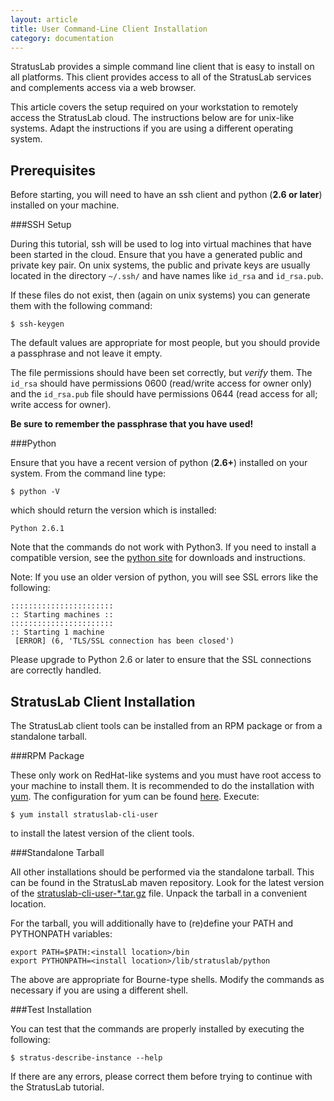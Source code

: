 ```yaml
---
layout: article
title: User Command-Line Client Installation
category: documentation
---
```


StratusLab provides a simple command line client that is easy to install on
all platforms. This client provides access to all of the StratusLab services
and complements access via a web browser.

This article covers the setup required on your workstation to remotely access
the StratusLab cloud. The instructions below are for unix-like systems. Adapt
the instructions if you are using a different operating system.

Prerequisites
-------------

Before starting, you will need to have an ssh client and python (**2.6 or
later**) installed on your machine.

###SSH Setup

During this tutorial, ssh will be used to log into virtual machines that have
been started in the cloud. Ensure that you have a generated public and private
key pair. On unix systems, the public and private keys are usually located in
the directory `~/.ssh/` and have names like `id_rsa` and `id_rsa.pub`.

If these files do not exist, then (again on unix systems) you can generate
them with the following command:

    $ ssh-keygen

The default values are appropriate for most people, but you should provide a
passphrase and not leave it empty.

The file permissions should have been set correctly, but _verify_ them. The
`id_rsa` should have permissions 0600 (read/write access for owner only) and
the `id_rsa.pub` file should have permissions 0644 (read access for all;
write access for owner).

**Be sure to remember the passphrase that you have used!**

###Python

Ensure that you have a recent version of python (**2.6+**) installed on your
system. From the command line type:

    $ python -V

which should return the version which is installed:

    Python 2.6.1

Note that the commands do not work with Python3. If you need to install a
compatible version, see the [python site][python] for downloads
and instructions.

Note: If you use an older version of python, you will see SSL errors like the following:

    :::::::::::::::::::::::
    :: Starting machines ::
    :::::::::::::::::::::::
    :: Starting 1 machine
     [ERROR] (6, 'TLS/SSL connection has been closed')

Please upgrade to Python 2.6 or later to ensure that the SSL connections
are correctly handled.


StratusLab Client Installation
------------------------------

The StratusLab client tools can be installed from an RPM package or from a
standalone tarball.

###RPM Package

These only work on RedHat-like systems and you must have root access to your
machine to install them. It is recommended to do the installation with
[yum][yum]. The configuration for yum can be found
[here][yum-config]. Execute:

    $ yum install stratuslab-cli-user

to install the latest version of the client tools.

###Standalone Tarball

All other installations should be performed via the standalone tarball. This
can be found in the StratusLab maven repository. Look for the latest version
of the [stratuslab-cli-user-*.tar.gz][download] file. Unpack the tarball in a
convenient location.

For the tarball, you will additionally have to (re)define your PATH and PYTHONPATH variables:

    export PATH=$PATH:<install location>/bin
    export PYTHONPATH=<install location>/lib/stratuslab/python

The above are appropriate for Bourne-type shells. Modify the commands as
necessary if you are using a different shell.

###Test Installation

You can test that the commands are properly installed by executing the
following:

    $ stratus-describe-instance --help

If there are any errors, please correct them before trying to continue with
the StratusLab tutorial.


[python]: http://python.org/
[yum]: http://yum.baseurl.org/
[yum-config]: http://yum.stratuslab.eu/
[download]: http://repo.stratuslab.eu:8081/content/repositories/fedora-14-releases/eu/stratuslab/pkgs/stratuslab-cli-user-zip/


